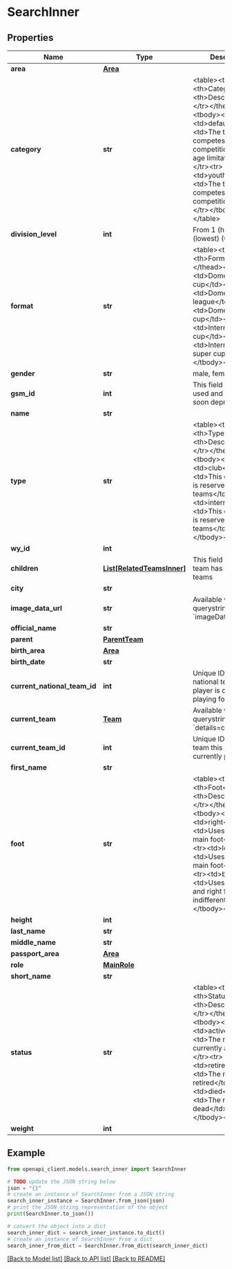 # SearchInner


## Properties

Name | Type | Description | Notes
------------ | ------------- | ------------- | -------------
**area** | [**Area**](Area.md) |  | [optional] 
**category** | **str** | &lt;table&gt;&lt;thead&gt;&lt;tr&gt;&lt;th&gt;Category&lt;/th&gt;&lt;th&gt;Description&lt;/th&gt;&lt;/tr&gt;&lt;/thead&gt;&lt;tbody&gt;&lt;tr&gt;&lt;td&gt;default&lt;/td&gt;&lt;td&gt;The team competes in competitions with no age limitations&lt;/td&gt;&lt;/tr&gt;&lt;tr&gt;&lt;td&gt;youth&lt;/td&gt;&lt;td&gt;The team competes in youth competitions&lt;/td&gt;&lt;/tr&gt;&lt;/tbody&gt;&lt;/table&gt; | [optional] 
**division_level** | **int** | From 1 (highest) to 5 (lowest) (0 &#x3D; no info) | [optional] 
**format** | **str** | &lt;table&gt;&lt;thead&gt;&lt;tr&gt;&lt;th&gt;Format&lt;/th&gt;&lt;/tr&gt;&lt;/thead&gt;&lt;tbody&gt;&lt;tr&gt;&lt;td&gt;Domestic cup&lt;/td&gt;&lt;/tr&gt;&lt;tr&gt;&lt;td&gt;Domestic league&lt;/td&gt;&lt;/tr&gt;&lt;tr&gt;&lt;td&gt;Domestic super cup&lt;/td&gt;&lt;/tr&gt;&lt;tr&gt;&lt;td&gt;International cup&lt;/td&gt;&lt;/tr&gt;&lt;tr&gt;&lt;td&gt;International super cup&lt;/td&gt;&lt;/tr&gt;&lt;/tbody&gt;&lt;/table&gt; | [optional] 
**gender** | **str** | male, female | [optional] 
**gsm_id** | **int** | This field is no more used and it will be soon deprecated | [optional] 
**name** | **str** |  | [optional] 
**type** | **str** | &lt;table&gt;&lt;thead&gt;&lt;tr&gt;&lt;th&gt;Type&lt;/th&gt;&lt;th&gt;Description&lt;/th&gt;&lt;/tr&gt;&lt;/thead&gt;&lt;tbody&gt;&lt;tr&gt;&lt;td&gt;club&lt;/td&gt;&lt;td&gt;This competition is reserved to club teams&lt;/td&gt;&lt;/tr&gt;&lt;tr&gt;&lt;td&gt;international&lt;/td&gt;&lt;td&gt;This competition is reserved to national teams&lt;/td&gt;&lt;/tr&gt;&lt;/tbody&gt;&lt;/table&gt; | [optional] 
**wy_id** | **int** |  | [optional] 
**children** | [**List[RelatedTeamsInner]**](RelatedTeamsInner.md) | This field is present if team has related teams | [optional] 
**city** | **str** |  | [optional] 
**image_data_url** | **str** | Available with querystring param &#x60;imageDataURL&#x3D;true&#x60; | [optional] 
**official_name** | **str** |  | [optional] 
**parent** | [**ParentTeam**](ParentTeam.md) |  | [optional] 
**birth_area** | [**Area**](Area.md) |  | [optional] 
**birth_date** | **str** |  | [optional] 
**current_national_team_id** | **int** | Unique ID of the national team this player is currently playing for (if exists) | [optional] 
**current_team** | [**Team**](Team.md) | Available with querystring param &#x60;details&#x3D;currentTeam&#x60; | [optional] 
**current_team_id** | **int** | Unique ID of the club team this player is currently playing for | [optional] 
**first_name** | **str** |  | [optional] 
**foot** | **str** | &lt;table&gt;&lt;thead&gt;&lt;tr&gt;&lt;th&gt;Foot&lt;/th&gt;&lt;th&gt;Description&lt;/th&gt;&lt;/tr&gt;&lt;/thead&gt;&lt;tbody&gt;&lt;tr&gt;&lt;td&gt;right&lt;/td&gt;&lt;td&gt;Uses right foot as main foot&lt;/td&gt;&lt;/tr&gt;&lt;tr&gt;&lt;td&gt;left&lt;/td&gt;&lt;td&gt;Uses left foot as main foot&lt;/td&gt;&lt;/tr&gt;&lt;tr&gt;&lt;td&gt;both&lt;/td&gt;&lt;td&gt;Uses both left and right foot indifferently&lt;/td&gt;&lt;/tr&gt;&lt;/tbody&gt;&lt;/table&gt; | [optional] 
**height** | **int** |  | [optional] 
**last_name** | **str** |  | [optional] 
**middle_name** | **str** |  | [optional] 
**passport_area** | [**Area**](Area.md) |  | [optional] 
**role** | [**MainRole**](MainRole.md) |  | [optional] 
**short_name** | **str** |  | [optional] 
**status** | **str** | &lt;table&gt;&lt;thead&gt;&lt;tr&gt;&lt;th&gt;Status&lt;/th&gt;&lt;th&gt;Description&lt;/th&gt;&lt;/tr&gt;&lt;/thead&gt;&lt;tbody&gt;&lt;tr&gt;&lt;td&gt;active&lt;/td&gt;&lt;td&gt;The referee is currently active&lt;/td&gt;&lt;/tr&gt;&lt;tr&gt;&lt;td&gt;retired&lt;/td&gt;&lt;td&gt;The referee has retired&lt;/td&gt;&lt;/tr&gt;&lt;tr&gt;&lt;td&gt;died&lt;/td&gt;&lt;td&gt;The referee is dead&lt;/td&gt;&lt;/tr&gt;&lt;/tbody&gt;&lt;/table&gt; | [optional] 
**weight** | **int** |  | [optional] 

## Example

```python
from openapi_client.models.search_inner import SearchInner

# TODO update the JSON string below
json = "{}"
# create an instance of SearchInner from a JSON string
search_inner_instance = SearchInner.from_json(json)
# print the JSON string representation of the object
print(SearchInner.to_json())

# convert the object into a dict
search_inner_dict = search_inner_instance.to_dict()
# create an instance of SearchInner from a dict
search_inner_from_dict = SearchInner.from_dict(search_inner_dict)
```
[[Back to Model list]](../README.md#documentation-for-models) [[Back to API list]](../README.md#documentation-for-api-endpoints) [[Back to README]](../README.md)


